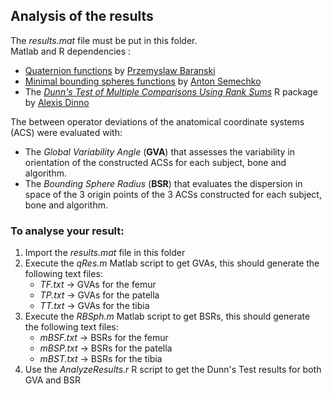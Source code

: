 ## Analysis of the results

The *results.mat* file must be put in this folder.  
Matlab and R dependencies :  
+ [Quaternion functions](https://fr.mathworks.com/matlabcentral/fileexchange/35475-quaternions) by  [Przemyslaw Baranski](https://fr.mathworks.com/matlabcentral/profile/authors/3251691-przemyslaw-baranski)
+ [Minimal bounding spheres functions](https://fr.mathworks.com/matlabcentral/fileexchange/48725-exact-minimum-bounding-spheres-circles) by [Anton Semechko](https://fr.mathworks.com/matlabcentral/profile/authors/1500618-anton-semechko)  
+ The [*Dunn's Test of Multiple Comparisons Using Rank Sums*](https://cran.r-project.org/web/packages/dunn.test/index.html)  R package by [Alexis Dinno](mailto:alexis.dinno@pdx.edu)

The between operator deviations of the anatomical coordinate systems (ACS) were evaluated with:  
+ The *Global Variability Angle* (**GVA**) that assesses the variability in orientation of the constructed ACSs for each subject, bone and algorithm.  
+ The *Bounding Sphere Radius* (**BSR**) that evaluates the dispersion in space of the 3 origin points of the 3 ACSs constructed for each subject, bone and algorithm.

### To analyse your result:
1. Import the *results.mat* file in this folder
2. Execute the *qRes.m* Matlab script to get GVAs, this should generate the following text files:  
    + *TF.txt* → GVAs for the femur
    + *TP.txt* → GVAs for the patella
    + *TT.txt* → GVAs for the tibia
3. Execute the *RBSph.m* Matlab script to get BSRs, this should generate the following text files:  
    + *mBSF.txt* → BSRs for the femur
    + *mBSP.txt* → BSRs for the patella
    + *mBST.txt* → BSRs for the tibia
4. Use the *AnalyzeResults.r* R script to get the Dunn's Test results for both GVA and BSR
